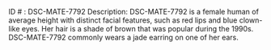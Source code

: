 ID # : DSC-MATE-7792
Description: DSC-MATE-7792 is a female human of average height with distinct facial features, such as red lips and blue clown-like eyes. Her hair is a shade of brown that was popular during the 1990s. DSC-MATE-7792 commonly wears a jade earring on one of her ears.